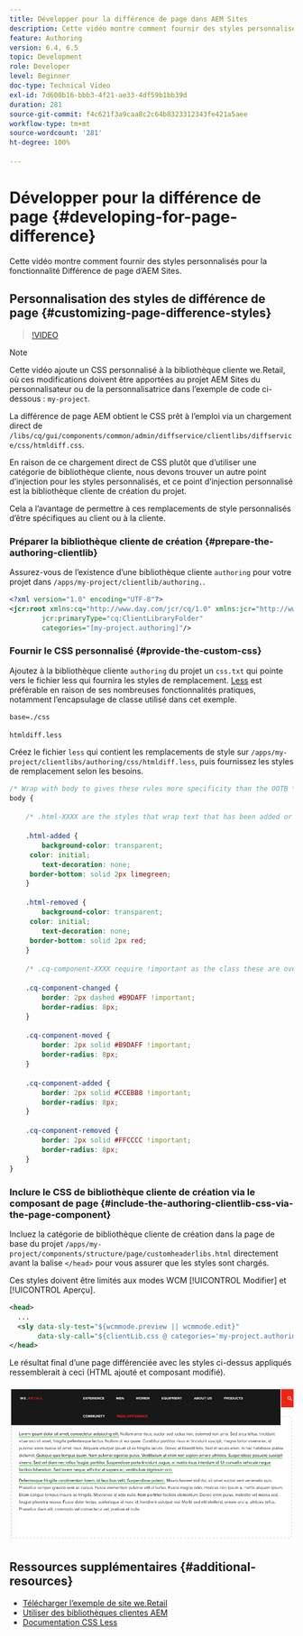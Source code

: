 ```yaml
---
title: Développer pour la différence de page dans AEM Sites
description: Cette vidéo montre comment fournir des styles personnalisés pour la fonctionnalité Différence de page d’AEM Sites.
feature: Authoring
version: 6.4, 6.5
topic: Development
role: Developer
level: Beginner
doc-type: Technical Video
exl-id: 7d600b16-bbb3-4f21-ae33-4df59b1bb39d
duration: 281
source-git-commit: f4c621f3a9caa8c2c64b8323312343fe421a5aee
workflow-type: tm+mt
source-wordcount: '281'
ht-degree: 100%

---
```


# Développer pour la différence de page {#developing-for-page-difference}

Cette vidéo montre comment fournir des styles personnalisés pour la fonctionnalité Différence de page d’AEM Sites.

## Personnalisation des styles de différence de page {#customizing-page-difference-styles}

>[!VIDEO](https://video.tv.adobe.com/v/18871?quality=12&learn=on)

>[!NOTE]
>
>Cette vidéo ajoute un CSS personnalisé à la bibliothèque cliente we.Retail, où ces modifications doivent être apportées au projet AEM Sites du personnalisateur ou de la personnalisatrice dans l’exemple de code ci-dessous : `my-project`.

La différence de page AEM obtient le CSS prêt à l’emploi via un chargement direct de `/libs/cq/gui/components/common/admin/diffservice/clientlibs/diffservice/css/htmldiff.css`.

En raison de ce chargement direct de CSS plutôt que d’utiliser une catégorie de bibliothèque cliente, nous devons trouver un autre point d’injection pour les styles personnalisés, et ce point d’injection personnalisé est la bibliothèque cliente de création du projet.

Cela a l’avantage de permettre à ces remplacements de style personnalisés d’être spécifiques au client ou à la cliente.

### Préparer la bibliothèque cliente de création {#prepare-the-authoring-clientlib}

Assurez-vous de l’existence d’une bibliothèque cliente `authoring` pour votre projet dans `/apps/my-project/clientlib/authoring.`.

```xml
<?xml version="1.0" encoding="UTF-8"?>
<jcr:root xmlns:cq="http://www.day.com/jcr/cq/1.0" xmlns:jcr="http://www.jcp.org/jcr/1.0"
        jcr:primaryType="cq:ClientLibraryFolder"
        categories="[my-project.authoring]"/>
```

### Fournir le CSS personnalisé {#provide-the-custom-css}

Ajoutez à la bibliothèque cliente `authoring` du projet un `css.txt` qui pointe vers le fichier less qui fournira les styles de remplacement. [Less](https://lesscss.org/) est préférable en raison de ses nombreuses fonctionnalités pratiques, notamment l’encapsulage de classe utilisé dans cet exemple.

```shell
base=./css

htmldiff.less
```

Créez le fichier `less` qui contient les remplacements de style sur `/apps/my-project/clientlibs/authoring/css/htmldiff.less`, puis fournissez les styles de remplacement selon les besoins.

```css
/* Wrap with body to gives these rules more specificity than the OOTB */
body {

    /* .html-XXXX are the styles that wrap text that has been added or removed */

    .html-added {
        background-color: transparent;
     color: initial;
        text-decoration: none;
     border-bottom: solid 2px limegreen;
    }

    .html-removed {
        background-color: transparent;
     color: initial;
        text-decoration: none;
     border-bottom: solid 2px red;
    }

    /* .cq-component-XXXX require !important as the class these are overriding uses it. */

    .cq-component-changed {
        border: 2px dashed #B9DAFF !important;
        border-radius: 8px;
    }
    
    .cq-component-moved {
        border: 2px solid #B9DAFF !important;
        border-radius: 8px;
    }

    .cq-component-added {
        border: 2px solid #CCEBB8 !important;
        border-radius: 8px;
    }

    .cq-component-removed {
        border: 2px solid #FFCCCC !important;
        border-radius: 8px;
    }
}
```

### Inclure le CSS de bibliothèque cliente de création via le composant de page {#include-the-authoring-clientlib-css-via-the-page-component}

Incluez la catégorie de bibliothèque cliente de création dans la page de base du projet `/apps/my-project/components/structure/page/customheaderlibs.html` directement avant la balise `</head>` pour vous assurer que les styles sont chargés.

Ces styles doivent être limités aux modes WCM [!UICONTROL Modifier] et [!UICONTROL Aperçu].

```xml
<head>
  ...
  <sly data-sly-test="${wcmmode.preview || wcmmode.edit}" 
       data-sly-call="${clientLib.css @ categories='my-project.authoring'}"/>
</head>
```

Le résultat final d’une page différenciée avec les styles ci-dessus appliqués ressemblerait à ceci (HTML ajouté et composant modifié).

![Différence de page.](assets/page-diff.png)

## Ressources supplémentaires {#additional-resources}

* [Télécharger l’exemple de site we.Retail](https://github.com/Adobe-Marketing-Cloud/aem-sample-we-retail/releases)
* [Utiliser des bibliothèques clientes AEM](https://helpx.adobe.com/fr/experience-manager/6-5/sites/developing/using/clientlibs.html)
* [Documentation CSS Less](https://lesscss.org/)
